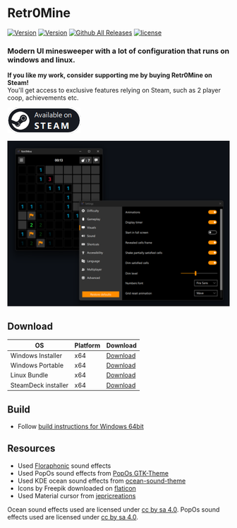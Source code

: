 # Retr0Mine

[![Version](https://img.shields.io/github/v/release/odizinne/Retr0Mine)](https://github.com/odizinne/retr0mine/releases)
[![Version](https://img.shields.io/github/actions/workflow/status/odizinne/retr0mine/steam-builds.yml)]()
[![Github All Releases](https://img.shields.io/github/downloads/odizinne/Retr0Mine/total.svg)]()
[![license](https://img.shields.io/github/license/odizinne/Retr0Mine)](https://github.com/Odizinne/Retr0Mine/blob/main/LICENSE)

### Modern UI minesweeper with a lot of configuration that runs on windows and linux.  

**If you like my work, consider supporting me by buying Retr0Mine on Steam!**  
You'll get access to exclusive features relying on Steam, such as 2 player coop, achievements etc.

[![Available on STEAM](/.assets/available_on_steam.png)](https://store.steampowered.com/app/3478030/Retr0Mine/)

![image](.assets/screenshot.png)


## Download

| OS                     | Platform  | Download                                                                                                       |
|------------------------|-----------|----------------------------------------------------------------------------------------------------------------|
| Windows Installer      | x64       | [Download](https://github.com/Odizinne/Retr0Mine/releases/latest/download/Retr0Mine_Installer.exe)             |
| Windows Portable       | x64       | [Download](https://github.com/Odizinne/Retr0Mine/releases/latest/download/Retr0Mine_msvc_64.zip)               |
| Linux Bundle           | x64       | [Download](https://github.com/Odizinne/Retr0Mine/releases/latest/download/Retr0Mine_Linux.zip)                 |
| SteamDeck installer    | x64       | [Download](https://raw.githubusercontent.com/Odizinne/Retr0Mine/refs/heads/main/tools/Retr0Mine_SteamDeckInstaller.desktop)     |

## Build

- Follow [build instructions for Windows 64bit](https://github.com/Odizinne/Retr0Mine/blob/main/BUILD.md)

## Resources

- Used [Floraphonic](https://www.floraphonic.com/) sound effects 
- Used PopOs sound effects from [PopOs GTK-Theme](https://github.com/pop-os/gtk-theme)
- Used KDE ocean sound effects from [ocean-sound-theme](https://github.com/KDE/ocean-sound-theme)
- Icons by Freepik downloaded on [flaticon](https://www.flaticon.com/authors/freepik)
- Used Material cursor from [jepricreations](https://www.deviantart.com/jepricreations)

Ocean sound effects used are licensed under [cc by sa 4.0](https://creativecommons.org/licenses/by-sa/4.0/).
PopOs sound effects used are licensed under [cc by sa 4.0](https://creativecommons.org/licenses/by-sa/4.0/).
